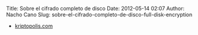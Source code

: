 Title: Sobre el cifrado completo de disco
Date: 2012-05-14 02:07
Author: Nacho Cano
Slug: sobre-el-cifrado-completo-de-disco-full-disk-encryption

- [kriptopolis.com][]

  [kriptopolis.com]: http://www.kriptopolis.com/cifrado-completo-de-disco
    "Sobre el cifrado completo de disco"
